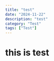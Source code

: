 ```yaml
---
title: "test"
date: "2024-11-22"
description: "test"
category: "Test"
tags: ["Test"]
---
```


# this is test
